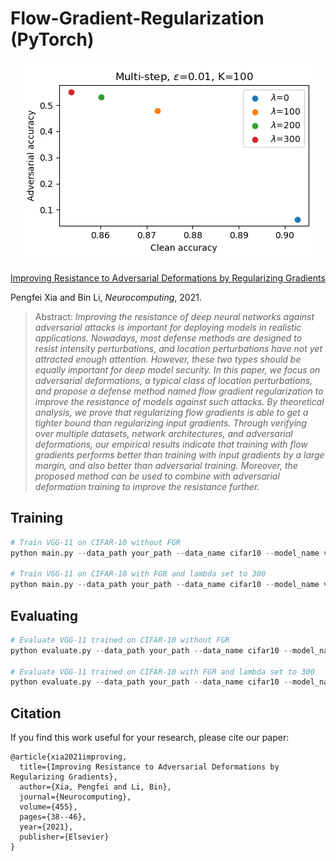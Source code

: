 # Flow-Gradient-Regularization (PyTorch)

<div align=center> <img src="./figures/cifar10_vgg11.png"/> </div>

[Improving Resistance to Adversarial Deformations by Regularizing Gradients](https://www.sciencedirect.com/science/article/pii/S0925231221008080)

Pengfei Xia and Bin Li, *Neurocomputing*, 2021.

>Abstract: *Improving the resistance of deep neural networks against adversarial attacks is important for deploying models in realistic applications. Nowadays, most defense methods are designed to resist intensity perturbations, and location perturbations have not yet attracted enough attention. However, these two types should be equally important for deep model security. In this paper, we focus on adversarial deformations, a typical class of location perturbations, and propose a defense method named flow gradient regularization to improve the resistance of models against such attacks. By theoretical analysis, we prove that regularizing flow gradients is able to get a tighter bound than regularizing input gradients. Through verifying over multiple datasets, network architectures, and adversarial deformations, our empirical results indicate that training with flow gradients performs better than training with input gradients by a large margin, and also better than adversarial training. Moreover, the proposed method can be used to combine with adversarial deformation training to improve the resistance further.*

## Training

```python
# Train VGG-11 on CIFAR-10 without FGR
python main.py --data_path your_path --data_name cifar10 --model_name vgg11 --fgr_lamb 0

# Train VGG-11 on CIFAR-10 with FGR and lambda set to 300
python main.py --data_path your_path --data_name cifar10 --model_name vgg11 --fgr_lamb 300
```

## Evaluating

```python
# Evaluate VGG-11 trained on CIFAR-10 without FGR
python evaluate.py --data_path your_path --data_name cifar10 --model_name vgg11 --fgr_lamb 0

# Evaluate VGG-11 trained on CIFAR-10 with FGR and lambda set to 300
python evaluate.py --data_path your_path --data_name cifar10 --model_name vgg11 --fgr_lamb 300
```

## Citation

If you find this work useful for your research, please cite our paper:

```
@article{xia2021improving,
  title={Improving Resistance to Adversarial Deformations by Regularizing Gradients},
  author={Xia, Pengfei and Li, Bin},
  journal={Neurocomputing},
  volume={455},
  pages={38--46},
  year={2021},
  publisher={Elsevier}
}
```
